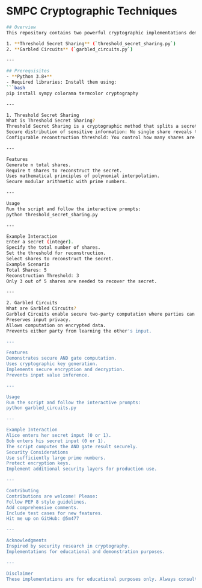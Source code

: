 # SMPC Cryptographic Techniques
  ```bash
## Overview
This repository contains two powerful cryptographic implementations demonstrating advanced privacy and security techniques:

1. **Threshold Secret Sharing** (`threshold_secret_sharing.py`)
2. **Garbled Circuits** (`garbled_circuits.py`)

---

## Prerequisites
- **Python 3.8+**
- Required libraries: Install them using:
  ```bash
  pip install sympy colorama termcolor cryptography

---

1. Threshold Secret Sharing
What is Threshold Secret Sharing?
Threshold Secret Sharing is a cryptographic method that splits a secret into multiple shares, allowing reconstruction only when a minimum number of shares are combined. This technique ensures:
Secure distribution of sensitive information: No single share reveals the entire secret.
Configurable reconstruction threshold: You control how many shares are needed to unlock the secret.

---

Features
Generate n total shares.
Require t shares to reconstruct the secret.
Uses mathematical principles of polynomial interpolation.
Secure modular arithmetic with prime numbers.

---

Usage
Run the script and follow the interactive prompts:
python threshold_secret_sharing.py

---

Example Interaction
Enter a secret (integer).
Specify the total number of shares.
Set the threshold for reconstruction.
Select shares to reconstruct the secret.
Example Scenario
Total Shares: 5
Reconstruction Threshold: 3
Only 3 out of 5 shares are needed to recover the secret.

---

2. Garbled Circuits
What are Garbled Circuits?
Garbled Circuits enable secure two-party computation where parties can jointly compute a function without revealing their individual inputs. This technique:
Preserves input privacy.
Allows computation on encrypted data.
Prevents either party from learning the other's input.

---

Features
Demonstrates secure AND gate computation.
Uses cryptographic key generation.
Implements secure encryption and decryption.
Prevents input value inference.

---

Usage
Run the script and follow the interactive prompts:
python garbled_circuits.py

---

Example Interaction
Alice enters her secret input (0 or 1).
Bob enters his secret input (0 or 1).
The script computes the AND gate result securely.
Security Considerations
Use sufficiently large prime numbers.
Protect encryption keys.
Implement additional security layers for production use.

---

Contributing
Contributions are welcome! Please:
Follow PEP 8 style guidelines.
Add comprehensive comments.
Include test cases for new features.
Hit me up on GitHub: @5m477

---

Acknowledgments
Inspired by security research in cryptography.
Implementations for educational and demonstration purposes.

---

Disclaimer
These implementations are for educational purposes only. Always consult cryptography experts for production-level security solutions.


